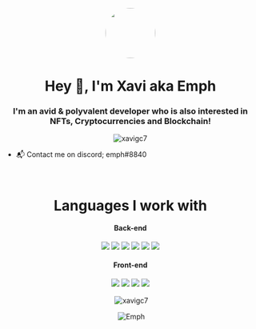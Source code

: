 
<p align="center"><img style="border-radius: 50%;" width="100px" src="https://avatars.githubusercontent.com/u/20528507?v=4" /></p>

<h1 align="center">Hey 👋, I'm Xavi aka Emph</h1>
<h3 align="center">I'm an avid & polyvalent developer who is also interested in NFTs, Cryptocurrencies and Blockchain!</h3>


<p align="center"> <img src="https://komarev.com/ghpvc/?username=xavigc7&style=flat-square" alt="xavigc7" /> </p>
 
- 📬 Contact me on discord; emph#8840

<br>
<h1 align="center">Languages I work with</h1>
<h4 align="center">Back-end</h4>
<p align="center">
<!-- NODE-->
<img src="https://img.shields.io/badge/node.js%20-%2343853D.svg?&style=for-the-badge&logo=node.js&logoColor=white"/>
<!-- PHP-->
<img src="https://img.shields.io/badge/php-%23777BB4.svg?style=for-the-badge&logo=php&logoColor=white"/>
<!-- JAVA -->
 <img src="https://img.shields.io/badge/java-%23ED8B00.svg?style=for-the-badge&logo=java&logoColor=white"/>
 <!-- EXPRESS -->
 <img src="https://img.shields.io/badge/express.js%20-%23404d59.svg?&style=for-the-badge"/>  
 <!-- MONGO-->
<img src ="https://img.shields.io/badge/MongoDB-%234ea94b.svg?&style=for-the-badge&logo=mongodb&logoColor=white"/>
 <!-- MYSQL-->
 <img src="https://img.shields.io/badge/mysql-%2300f.svg?style=for-the-badge&logo=mysql&logoColor=white"/>  


</p>
<h4 align="center">Front-end</h4>
<p align="center">   <img src="https://img.shields.io/badge/javascript%20-%23323330.svg?&style=for-the-badge&logo=javascript&logoColor=%23F7DF1E"/>   <img src="https://img.shields.io/badge/html5%20-%23E34F26.svg?&style=for-the-badge&logo=html5&logoColor=white"/>      <img src="https://img.shields.io/badge/github%20-%23121011.svg?&style=for-the-badge&logo=github&logoColor=white"/>    <img src="https://img.shields.io/badge/css3%20-%231572B6.svg?&style=for-the-badge&logo=css3&logoColor=white"/></p>

<p align="center">&nbsp;<img align="center" src="https://github-readme-stats.vercel.app/api?username=xavigc7&show_icons=true" alt="xavigc7" /></p>
<p align="center">&nbsp;<img align="center" src="https://github-readme-streak-stats.herokuapp.com/?user=xavigc7" alt="Emph" /></p>
<!-- <p align="center">&nbsp;<img align="center" src="https://github-readme-stats.vercel.app/api/top-langs/?username=xavigc7" alt="Emph" /></p> -->
